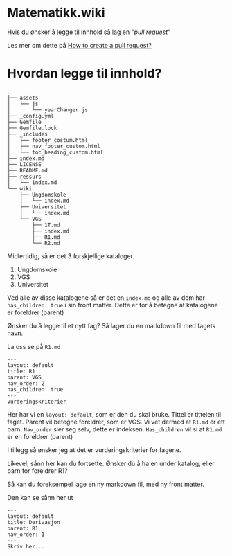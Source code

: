 # Matematikk.wiki 

Hvis du ønsker å legge til innhold så lag en "_pull request_"

Les mer om dette på [How to create a pull request?](https://docs.github.com/en/pull-requests/collaborating-with-pull-requests/proposing-changes-to-your-work-with-pull-requests/creating-a-pull-request)


# Hvordan legge til innhold?

```
.
├── assets
│   └── js
│       └── yearChanger.js
├── _config.yml
├── Gemfile
├── Gemfile.lock
├── _includes
│   ├── footer_costum.html
│   ├── nav_footer_custom.html
│   └── toc_heading_custom.html
├── index.md
├── LICENSE
├── README.md
├── ressurs
│   └── index.md
└── wiki
    ├── Ungdomskole
    │   └── index.md
    ├── Universitet
    │   └── index.md
    └── VGS
        ├── 1T.md
        ├── index.md
        ├── R1.md
        └── R2.md
```

Midlertidig, så er det 3 forskjellige kataloger.

1. Ungdomskole
2. VGS
3. Universitet

Ved alle av disse katalogene så er det en `index.md` og alle av dem har `has_children: true` i sin front matter. 
Dette er for å betegne at katalogene er foreldrer (parent)

Ønsker du å legge til et nytt fag? Så lager du en markdown fil med fagets navn.

La oss se på `R1.md`

```
---
layout: default
title: R1 
parent: VGS 
nav_order: 2
has_children: true
---
Vurderingskriterier
```

Her har vi en `layout: default`, som er den du skal bruke. Tittel er tittelen til faget. Parent vil betegne foreldrer, 
som er VGS. Vi vet dermed at `R1.md` er ett barn. `Nav_order` sier seg selv, dette er indeksen. `Has_children` vil si at 
`R1.md` er en foreldrer (parent)

I tillegg så ønsker jeg at det er vurderingskriterier for fagene.

Likevel, sånn her kan du fortsette. Ønsker du å ha en under katalog, eller barn for foreldrer R1? 

Så kan du foreksempel lage en ny markdown fil, med ny front matter.

Den kan se sånn her ut

```
---
layout: default
title: Derivasjon
parent: R1 
nav_order: 1
---
Skriv her...
```

